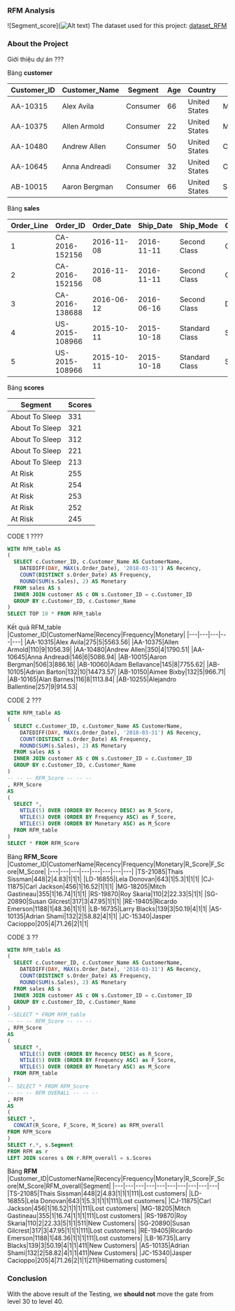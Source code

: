 ### RFM Analysis
![Segment_score](![Alt text](segment.PNG))
The dataset used for this project: [dataset_RFM](https://www.kaggle.com/datasets/mursideyarkin/mobile-games-ab-testing-cookie-cats)

### About the Project

Giới thiệu dự án ???

Bảng **customer**

|Customer_ID|Customer_Name|Segment|Age|Country|City|State|Postal_Code|Region|
|---|---|---|---|---|---|---|---|---|
|AA-10315|Alex Avila|Consumer|66|United States|Minneapolis|Minnesota|55407|Central|
|AA-10375|Allen Armold|Consumer|22|United States|Mesa|Arizona|85204|West|
|AA-10480|Andrew Allen|Consumer|50|United States|Concord|North Carolina|28027|South|
|AA-10645|Anna Andreadi|Consumer|32|United States|Chester|Pennsylvania|19013|East|
|AB-10015|Aaron Bergman|Consumer|66|United States|Seattle|Washington|98103|West|

Bảng **sales**

|Order_Line|Order_ID|Order_Date|Ship_Date|Ship_Mode|Customer_ID|Product_ID|Sales|Quantity|Discount|Profit|
|---|---|---|---|---|---|---|---|---|---|---|
|1|CA-2016-152156|2016-11-08|2016-11-11|Second Class|CG-12520|FUR-BO-10001798|261.96|2|0|41.9136|
|2|CA-2016-152156|2016-11-08|2016-11-11|Second Class|CG-12520|FUR-CH-10000454|731.94|3|0|219.582|
|3|CA-2016-138688|2016-06-12|2016-06-16|Second Class|DV-13045|OFF-LA-10000240|14.62|2|0|6.8714|
|4|US-2015-108966|2015-10-11|2015-10-18|Standard Class|SO-20335|FUR-TA-10000577|957.5775|5|0.45|-383.031|
|5|US-2015-108966|2015-10-11|2015-10-18|Standard Class|SO-20335|OFF-ST-10000760|22.368|2|0.2|2.5164|

Bảng **scores**

|Segment|Scores|
|---|---|
|About To Sleep|331|
|About To Sleep|321|
|About To Sleep|312|
|About To Sleep|221|
|About To Sleep|213|
|At Risk|255|
|At Risk|254|
|At Risk|253|
|At Risk|252|
|At Risk|245|

CODE 1 ????
```sql
WITH RFM_table AS
(
  SELECT c.Customer_ID, c.Customer_Name AS CustomerName,
    DATEDIFF(DAY, MAX(s.Order_Date), '2018-03-31') AS Recency,
    COUNT(DISTINCT s.Order_Date) AS Frequency,
    ROUND(SUM(s.Sales), 2) AS Monetary
  FROM sales AS s
  INNER JOIN customer AS c ON s.Customer_ID = c.Customer_ID
  GROUP BY c.Customer_ID, c.Customer_Name
)
SELECT TOP 10 * FROM RFM_table
```

Kết quả  RFM_table
|Customer_ID|CustomerName|Recency|Frequency|Monetary|
|---|---|---|---|---|
|AA-10315|Alex Avila|275|5|5563.56|
|AA-10375|Allen Armold|110|9|1056.39|
|AA-10480|Andrew Allen|350|4|1790.51|
|AA-10645|Anna Andreadi|146|6|5086.94|
|AB-10015|Aaron Bergman|506|3|886.16|
|AB-10060|Adam Bellavance|145|8|7755.62|
|AB-10105|Adrian Barton|132|10|14473.57|
|AB-10150|Aimee Bixby|132|5|966.71|
|AB-10165|Alan Barnes|116|8|1113.84|
|AB-10255|Alejandro Ballentine|257|9|914.53|

CODE 2 ???
```sql
WITH RFM_table AS
(
  SELECT c.Customer_ID, c.Customer_Name AS CustomerName,
    DATEDIFF(DAY, MAX(s.Order_Date), '2018-03-31') AS Recency,
    COUNT(DISTINCT s.Order_Date) AS Frequency,
    ROUND(SUM(s.Sales), 2) AS Monetary
  FROM sales AS s
  INNER JOIN customer AS c ON s.Customer_ID = c.Customer_ID
  GROUP BY c.Customer_ID, c.Customer_Name
)
-- -- -- RFM_Score -- -- --
, RFM_Score 
AS
(
  SELECT *,
    NTILE(5) OVER (ORDER BY Recency DESC) as R_Score,
    NTILE(5) OVER (ORDER BY Frequency ASC) as F_Score,
    NTILE(5) OVER (ORDER BY Monetary ASC) as M_Score
  FROM RFM_table
)
SELECT * FROM RFM_Score
```

Bảng **RFM_Score**
|Customer_ID|CustomerName|Recency|Frequency|Monetary|R_Score|F_Score|M_Score|
|---|---|---|---|---|---|---|---|
|TS-21085|Thais Sissman|448|2|4.83|1|1|1|
|LD-16855|Lela Donovan|643|1|5.3|1|1|1|
|CJ-11875|Carl Jackson|456|1|16.52|1|1|1|
|MG-18205|Mitch Gastineau|355|1|16.74|1|1|1|
|RS-19870|Roy Skaria|110|2|22.33|5|1|1|
|SG-20890|Susan Gilcrest|317|3|47.95|1|1|1|
|RE-19405|Ricardo Emerson|1188|1|48.36|1|1|1|
|LB-16735|Larry Blacks|139|3|50.19|4|1|1|
|AS-10135|Adrian Shami|132|2|58.82|4|1|1|
|JC-15340|Jasper Cacioppo|205|4|71.26|2|1|1|

CODE 3 ??
```SQL
WITH RFM_table AS
(
  SELECT c.Customer_ID, c.Customer_Name AS CustomerName,
    DATEDIFF(DAY, MAX(s.Order_Date), '2018-03-31') AS Recency,
    COUNT(DISTINCT s.Order_Date) AS Frequency,
    ROUND(SUM(s.Sales), 2) AS Monetary
  FROM sales AS s
  INNER JOIN customer AS c ON s.Customer_ID = c.Customer_ID
  GROUP BY c.Customer_ID, c.Customer_Name
)
--SELECT * FROM RFM_table
-- -- -- RFM_Score -- -- --
, RFM_Score 
AS
(
  SELECT *,
    NTILE(5) OVER (ORDER BY Recency DESC) as R_Score,
    NTILE(5) OVER (ORDER BY Frequency ASC) as F_Score,
    NTILE(5) OVER (ORDER BY Monetary ASC) as M_Score
  FROM RFM_table
)
-- SELECT * FROM RFM_Score
-- -- -- RFM OVERALL -- -- --
, RFM
AS
(
SELECT *,
  CONCAT(R_Score, F_Score, M_Score) as RFM_overall
FROM RFM_Score
)
SELECT r.*, s.Segment
FROM RFM as r
LEFT JOIN scores s ON r.RFM_overall = s.Scores
```
Bảng **RFM** 
|Customer_ID|CustomerName|Recency|Frequency|Monetary|R_Score|F_Score|M_Score|RFM_overall|Segment|
|---|---|---|---|---|---|---|---|---|---|
|TS-21085|Thais Sissman|448|2|4.83|1|1|1|111|Lost customers|
|LD-16855|Lela Donovan|643|1|5.3|1|1|1|111|Lost customers|
|CJ-11875|Carl Jackson|456|1|16.52|1|1|1|111|Lost customers|
|MG-18205|Mitch Gastineau|355|1|16.74|1|1|1|111|Lost customers|
|RS-19870|Roy Skaria|110|2|22.33|5|1|1|511|New Customers|
|SG-20890|Susan Gilcrest|317|3|47.95|1|1|1|111|Lost customers|
|RE-19405|Ricardo Emerson|1188|1|48.36|1|1|1|111|Lost customers|
|LB-16735|Larry Blacks|139|3|50.19|4|1|1|411|New Customers|
|AS-10135|Adrian Shami|132|2|58.82|4|1|1|411|New Customers|
|JC-15340|Jasper Cacioppo|205|4|71.26|2|1|1|211|Hibernating customers|


### Conclusion
With the above result of the Testing, we **should not** move the gate from level 30 to level 40.








